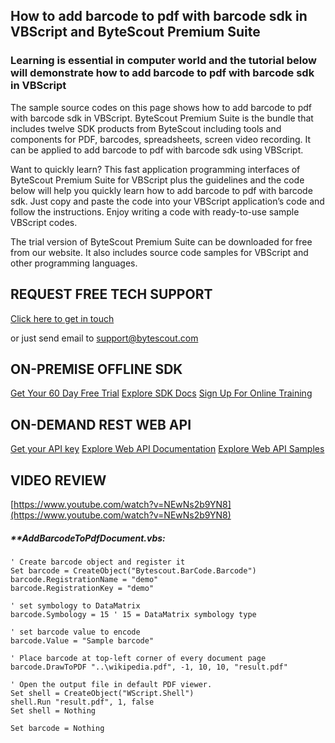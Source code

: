 ## How to add barcode to pdf with barcode sdk in VBScript and ByteScout Premium Suite

### Learning is essential in computer world and the tutorial below will demonstrate how to add barcode to pdf with barcode sdk in VBScript

The sample source codes on this page shows how to add barcode to pdf with barcode sdk in VBScript. ByteScout Premium Suite is the bundle that includes twelve SDK products from ByteScout including tools and components for PDF, barcodes, spreadsheets, screen video recording. It can be applied to add barcode to pdf with barcode sdk using VBScript.

Want to quickly learn? This fast application programming interfaces of ByteScout Premium Suite for VBScript plus the guidelines and the code below will help you quickly learn how to add barcode to pdf with barcode sdk. Just copy and paste the code into your VBScript application’s code and follow the instructions. Enjoy writing a code with ready-to-use sample VBScript codes.

The trial version of ByteScout Premium Suite can be downloaded for free from our website. It also includes source code samples for VBScript and other programming languages.

## REQUEST FREE TECH SUPPORT

[Click here to get in touch](https://bytescout.zendesk.com/hc/en-us/requests/new?subject=ByteScout%20Premium%20Suite%20Question)

or just send email to [support@bytescout.com](mailto:support@bytescout.com?subject=ByteScout%20Premium%20Suite%20Question) 

## ON-PREMISE OFFLINE SDK 

[Get Your 60 Day Free Trial](https://bytescout.com/download/web-installer?utm_source=github-readme)
[Explore SDK Docs](https://bytescout.com/documentation/index.html?utm_source=github-readme)
[Sign Up For Online Training](https://academy.bytescout.com/)


## ON-DEMAND REST WEB API

[Get your API key](https://pdf.co/documentation/api?utm_source=github-readme)
[Explore Web API Documentation](https://pdf.co/documentation/api?utm_source=github-readme)
[Explore Web API Samples](https://github.com/bytescout/ByteScout-SDK-SourceCode/tree/master/PDF.co%20Web%20API)

## VIDEO REVIEW

[https://www.youtube.com/watch?v=NEwNs2b9YN8](https://www.youtube.com/watch?v=NEwNs2b9YN8)




<!-- code block begin -->

##### ****AddBarcodeToPdfDocument.vbs:**
    
```
' Create barcode object and register it
Set barcode = CreateObject("Bytescout.BarCode.Barcode")
barcode.RegistrationName = "demo"
barcode.RegistrationKey = "demo"

' set symbology to DataMatrix
barcode.Symbology = 15 ' 15 = DataMatrix symbology type

' set barcode value to encode
barcode.Value = "Sample barcode" 

' Place barcode at top-left corner of every document page
barcode.DrawToPDF "..\wikipedia.pdf", -1, 10, 10, "result.pdf"

' Open the output file in default PDF viewer.
Set shell = CreateObject("WScript.Shell")
shell.Run "result.pdf", 1, false
Set shell = Nothing

Set barcode = Nothing


```

<!-- code block end -->